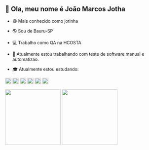 👋 Ola, meu nome é João Marcos Jotha
--------------------------------------------------------------------

* 😄 Mais conhecido como jotinha

* 🌎 Sou de Bauru-SP

* :computer: Trabalho como QA na HCOSTA

* :thought_balloon: Atualmente estou trabalhando com teste de software manual e automatizao.

* :mortar_board: Atualmente estou estudando:

<p dir="auto"><code><a target="_blank" rel="noopener noreferrer nofollow" href="https://camo.githubusercontent.com/6457cd487197a286e98e6e0710aff99e480d14e1bb2a903374db5ac55222d830/68747470733a2f2f61737365742e6272616e6466657463682e696f2f696449715f6b463072622f696476337a776d5369592e6a706567"><img height="20" src="https://img.shields.io/badge/Robot%20Framework-000000.svg?style=for-the-badge&logo=Robot-Framework&logoColor=white" data-canonical-src="https://asset.brandfetch.io/idIq_kF0rb/idv3zwmSiY.jpeg" style="max-width: 100%;"></a></code>
<code><a target="_blank" rel="noopener noreferrer nofollow" href="https://camo.githubusercontent.com/6457cd487197a286e98e6e0710aff99e480d14e1bb2a903374db5ac55222d830/68747470733a2f2f61737365742e6272616e6466657463682e696f2f696449715f6b463072622f696476337a776d5369592e6a706567"><img height="20" src="https://img.shields.io/badge/-cypress-%23E5E5E5?style=for-the-badge&logo=cypress&logoColor=058a5e" data-canonical-src="https://asset.brandfetch.io/idIq_kF0rb/idv3zwmSiY.jpeg" style="max-width: 100%;"></a></code>
<code><a target="_blank" rel="noopener noreferrer nofollow" href="https://camo.githubusercontent.com/6457cd487197a286e98e6e0710aff99e480d14e1bb2a903374db5ac55222d830/68747470733a2f2f61737365742e6272616e6466657463682e696f2f696449715f6b463072622f696476337a776d5369592e6a706567"><img height="20" src="https://img.shields.io/badge/Cucumber-008000.svg?style=for-the-badge&logo=Cucumber&logoColor=white" data-canonical-src="https://asset.brandfetch.io/idIq_kF0rb/idv3zwmSiY.jpeg" style="max-width: 100%;"></a></code>
<code><a target="_blank" rel="noopener noreferrer nofollow" href="https://camo.githubusercontent.com/6457cd487197a286e98e6e0710aff99e480d14e1bb2a903374db5ac55222d830/68747470733a2f2f61737365742e6272616e6466657463682e696f2f696449715f6b463072622f696476337a776d5369592e6a706567"><img height="20" src="https://img.shields.io/badge/Selenium-43B02A.svg?style=for-the-badge&logo=Selenium&logoColor=white" data-canonical-src="https://asset.brandfetch.io/idIq_kF0rb/idv3zwmSiY.jpeg" style="max-width: 100%;"></a></code>
<code><a target="_blank" rel="noopener noreferrer nofollow" href="https://camo.githubusercontent.com/6457cd487197a286e98e6e0710aff99e480d14e1bb2a903374db5ac55222d830/68747470733a2f2f61737365742e6272616e6466657463682e696f2f696449715f6b463072622f696476337a776d5369592e6a706567"><img height="20" src="https://img.shields.io/badge/Playwright-000000.svg?style=for-the-badge&logo=Playwright&logoColor=white" data-canonical-src="https://asset.brandfetch.io/idIq_kF0rb/idv3zwmSiY.jpeg" style="max-width: 100%;"></a></code>
<code><a target="_blank" rel="noopener noreferrer nofollow" href="https://camo.githubusercontent.com/6457cd487197a286e98e6e0710aff99e480d14e1bb2a903374db5ac55222d830/68747470733a2f2f61737365742e6272616e6466657463682e696f2f696449715f6b463072622f696476337a776d5369592e6a706567"><img height="20" src="https://img.shields.io/badge/Git-F05032.svg?style=for-the-badge&logo=Git&logoColor=white" data-canonical-src="https://asset.brandfetch.io/idIq_kF0rb/idv3zwmSiY.jpeg" style="max-width: 100%;"></a></code>
</p>

  <p><img height="180em" src="https://github-readme-stats.vercel.app/api/top-langs/?username=jothajoao&layout=compact&langs_count=7&theme=tokyonight" data-canonical-src="https://github-readme-stats.vercel.app/api/top-langs/?       username=jothajoao&layout=compact&langs_count=7&theme=tokyonight" style="max-width: 100%;">   
  <img height="180em" src="https://github-readme-stats.vercel.app/api?username=jothajoao&show_icons=true&theme=tokyonight&include_all_commits=true&count_private=true" data-canonical-src="https://github-readme-stats.vercel.app/api?username=jothajoao&show_icons=true&theme=tokyonight&include_all_commits=true&count_private=true" style="max-width: 100%;"></p>
